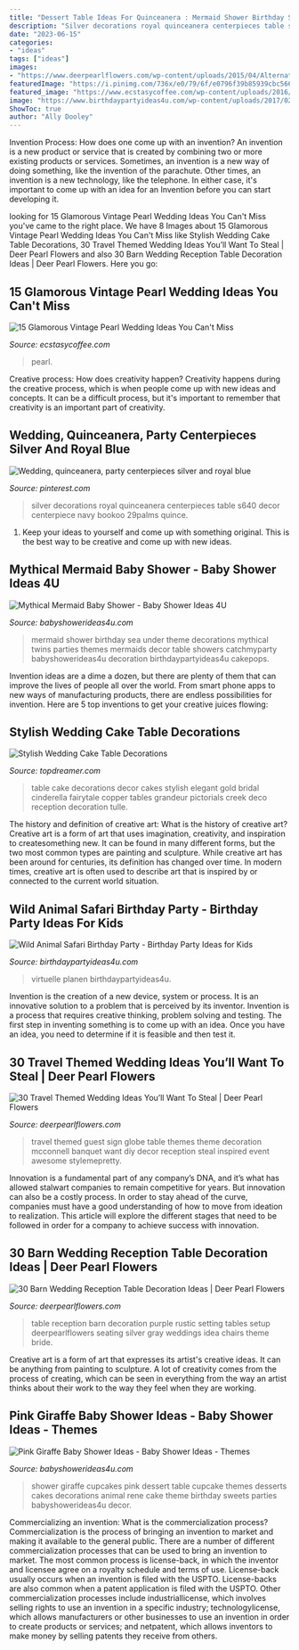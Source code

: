 ```yaml
---
title: "Dessert Table Ideas For Quinceanera : Mermaid Shower Birthday Sea Under Theme Decorations Mythical Twins Parties Themes Mermaids Decor Table Showers Catchmyparty Babyshowerideas4u Decoration Birthdaypartyideas4u Cakepops"
description: "Silver decorations royal quinceanera centerpieces table s640 decor centerpiece navy bookoo 29palms quince"
date: "2023-06-15"
categories:
- "ideas"
tags: ["ideas"]
images:
- "https://www.deerpearlflowers.com/wp-content/uploads/2015/04/Alternative-Guest-Book-Sign-the-Globe.jpg"
featuredImage: "https://i.pinimg.com/736x/e0/79/6f/e0796f39b85939cbc56684a9937f41cd--quince-decorations-silver-decorations.jpg"
featured_image: "https://www.ecstasycoffee.com/wp-content/uploads/2016/11/Fill-vase-with-pearls.jpg"
image: "https://www.birthdaypartyideas4u.com/wp-content/uploads/2017/02/Wild-Animal-Safari-Birthday-Party-Ideas-600x900.jpg"
ShowToc: true
author: "Ally Dooley"
---
```



Invention Process: How does one come up with an invention?
An invention is a new product or service that is created by combining two or more existing products or services. Sometimes, an invention is a new way of doing something, like the invention of the parachute. Other times, an invention is a new technology, like the telephone. In either case, it's important to come up with an idea for an Invention before you can start developing it.

	

		
looking for 15 Glamorous Vintage Pearl Wedding Ideas You Can&#039;t Miss you've came to the right place. We have 8 Images about 15 Glamorous Vintage Pearl Wedding Ideas You Can&#039;t Miss like Stylish Wedding Cake Table Decorations, 30 Travel Themed Wedding Ideas You’ll Want To Steal | Deer Pearl Flowers and also 30 Barn Wedding Reception Table Decoration Ideas | Deer Pearl Flowers. Here you go:
		
    
## 15 Glamorous Vintage Pearl Wedding Ideas You Can&#039;t Miss

<img loading=lazy src="https://www.ecstasycoffee.com/wp-content/uploads/2016/11/Fill-vase-with-pearls.jpg" onerror="this.onerror=null;this.src='https://tse2.mm.bing.net/th?id=OIP.VYTJFZ6kLen0YrQ9lF4XYwHaLI&amp;pid=15.1';" alt="15 Glamorous Vintage Pearl Wedding Ideas You Can&#039;t Miss">

_Source: ecstasycoffee.com_

>pearl. 

	

Creative process: How does creativity happen?
Creativity happens during the creative process, which is when people come up with new ideas and concepts. It can be a difficult process, but it's important to remember that creativity is an important part of creativity.

    
## Wedding, Quinceanera, Party Centerpieces Silver And Royal Blue

<img loading=lazy src="https://i.pinimg.com/736x/e0/79/6f/e0796f39b85939cbc56684a9937f41cd--quince-decorations-silver-decorations.jpg" onerror="this.onerror=null;this.src='https://tse1.mm.bing.net/th?id=OIP.Lk9jx4rtUPMkHZ5mBwnIQgHaFj&amp;pid=15.1';" alt="Wedding, quinceanera, party centerpieces silver and royal blue">

_Source: pinterest.com_

>silver decorations royal quinceanera centerpieces table s640 decor centerpiece navy bookoo 29palms quince. 

	

1. Keep your ideas to yourself and come up with something original. This is the best way to be creative and come up with new ideas.

    
## Mythical Mermaid Baby Shower - Baby Shower Ideas 4U

<img loading=lazy src="https://babyshowerideas4u.com/wp-content/uploads/2016/06/Mythical-Mermaid-Baby-Shower-Decor.jpg" onerror="this.onerror=null;this.src='https://tse4.mm.bing.net/th?id=OIP.7VUwObHYNN6sIatg4hIHMAHaJ2&amp;pid=15.1';" alt="Mythical Mermaid Baby Shower - Baby Shower Ideas 4U">

_Source: babyshowerideas4u.com_

>mermaid shower birthday sea under theme decorations mythical twins parties themes mermaids decor table showers catchmyparty babyshowerideas4u decoration birthdaypartyideas4u cakepops. 

	

Invention ideas are a dime a dozen, but there are plenty of them that can improve the lives of people all over the world. From smart phone apps to new ways of manufacturing products, there are endless possibilities for invention. Here are 5 top inventions to get your creative juices flowing: 

    
## Stylish Wedding Cake Table Decorations

<img loading=lazy src="http://www.topdreamer.com/wp-content/uploads/2014/02/Decor-With-Grandeur-PICTORIALS_Copper-Creek-150-1.jpg" onerror="this.onerror=null;this.src='https://tse3.mm.bing.net/th?id=OIP.F2vfjWnvCBRWGdtGClLhDgHaLE&amp;pid=15.1';" alt="Stylish Wedding Cake Table Decorations">

_Source: topdreamer.com_

>table cake decorations decor cakes stylish elegant gold bridal cinderella fairytale copper tables grandeur pictorials creek deco reception decoration tulle. 

	

The history and definition of creative art: What is the history of creative art?
Creative art is a form of art that uses imagination, creativity, and inspiration to createsomething new. It can be found in many different forms, but the two most common types are painting and sculpture. While creative art has been around for centuries, its definition has changed over time. In modern times, creative art is often used to describe art that is inspired by or connected to the current world situation.

    
## Wild Animal Safari Birthday Party - Birthday Party Ideas For Kids

<img loading=lazy src="https://www.birthdaypartyideas4u.com/wp-content/uploads/2017/02/Wild-Animal-Safari-Birthday-Party-Ideas-600x900.jpg" onerror="this.onerror=null;this.src='https://tse3.mm.bing.net/th?id=OIP.YazVfj9X33uohWQH3eug-wHaLH&amp;pid=15.1';" alt="Wild Animal Safari Birthday Party - Birthday Party Ideas for Kids">

_Source: birthdaypartyideas4u.com_

>virtuelle planen birthdaypartyideas4u. 

	

Invention is the creation of a new device, system or process. It is an innovative solution to a problem that is perceived by its inventor. Invention is a process that requires creative thinking, problem solving and testing. The first step in inventing something is to come up with an idea. Once you have an idea, you need to determine if it is feasible and then test it.

    
## 30 Travel Themed Wedding Ideas You’ll Want To Steal | Deer Pearl Flowers

<img loading=lazy src="https://www.deerpearlflowers.com/wp-content/uploads/2015/04/Alternative-Guest-Book-Sign-the-Globe.jpg" onerror="this.onerror=null;this.src='https://tse4.mm.bing.net/th?id=OIP.9Nbcun9bnEiUDl92iKBdTAHaLG&amp;pid=15.1';" alt="30 Travel Themed Wedding Ideas You’ll Want To Steal | Deer Pearl Flowers">

_Source: deerpearlflowers.com_

>travel themed guest sign globe table themes theme decoration mcconnell banquet want diy decor reception steal inspired event awesome stylemepretty. 

	

Innovation is a fundamental part of any company’s DNA, and it’s what has allowed stalwart companies to remain competitive for years. But innovation can also be a costly process. In order to stay ahead of the curve, companies must have a good understanding of how to move from ideation to realization. This article will explore the different stages that need to be followed in order for a company to achieve success with innovation.

    
## 30 Barn Wedding Reception Table Decoration Ideas | Deer Pearl Flowers

<img loading=lazy src="http://www.deerpearlflowers.com/wp-content/uploads/2015/04/rustic-purple-barn-wedding-reception-table-setting-ideas.jpg" onerror="this.onerror=null;this.src='https://tse3.mm.bing.net/th?id=OIP.uDVleVqNCucwIt3IgFxLUgHaLH&amp;pid=15.1';" alt="30 Barn Wedding Reception Table Decoration Ideas | Deer Pearl Flowers">

_Source: deerpearlflowers.com_

>table reception barn decoration purple rustic setting tables setup deerpearlflowers seating silver gray weddings idea chairs theme bride. 

	

Creative art is a form of art that expresses its artist's creative ideas. It can be anything from painting to sculpture. A lot of creativity comes from the process of creating, which can be seen in everything from the way an artist thinks about their work to the way they feel when they are working.

    
## Pink Giraffe Baby Shower Ideas - Baby Shower Ideas - Themes

<img loading=lazy src="https://babyshowerideas4u.com/wp-content/uploads/2014/04/Pink-Giraffe-Baby-Shower-Dessert-Table-giraffe-cupcake-wrappers.jpg" onerror="this.onerror=null;this.src='https://tse4.mm.bing.net/th?id=OIP.LzSCxqDl00ImogppHC3OvgHaLe&amp;pid=15.1';" alt="Pink Giraffe Baby Shower Ideas - Baby Shower Ideas - Themes">

_Source: babyshowerideas4u.com_

>shower giraffe cupcakes pink dessert table cupcake themes desserts cakes decorations animal rene cake theme birthday sweets parties babyshowerideas4u decor. 

	

Commercializing an invention: What is the commercialization process?
Commercialization is the process of bringing an invention to market and making it available to the general public. There are a number of different commercialization processes that can be used to bring an invention to market. The most common process is license-back, in which the inventor and licensee agree on a royalty schedule and terms of use. License-back usually occurs when an invention is filed with the USPTO. License-backs are also common when a patent application is filed with the USPTO. Other commercialization processes include industriallicense, which involves selling rights to use an invention in a specific industry; technologylicense, which allows manufacturers or other businesses to use an invention in order to create products or services; and netpatent, which allows inventors to make money by selling patents they receive from others.

